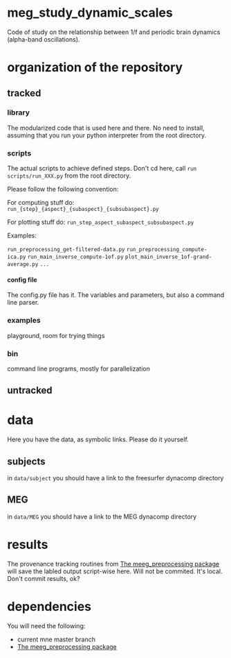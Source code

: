 # meg_study_dynamic_scales

Code of study on the relationship between 1/f and periodic brain dynamics (alpha-band oscillations).

# organization of the repository

## tracked 

### library

The modularized code that is used here and there. No need to install,
assuming that you run your python interpreter from the root directory.

### scripts

The actual scripts to achieve defined steps. Don't cd here,
call `run scripts/run_XXX.py` from the root directory.

Please follow the following convention:

For computing stuff do: `run_{step}_{aspect}_{subaspect}_{subsubaspect}.py`

For plotting stuff do: `run_step_aspect_subaspect_subsubaspect.py`

Examples:

`run_preprocessing_get-filtered-data.py`
`run_preprocessing_compute-ica.py`
`run_main_inverse_compute-1of.py`
`plot_main_inverse_1of-grand-average.py`
`...`

#### config file

The config.py file has it. The variables and parameters, but also a command
line parser.

### examples

playground, room for trying things

### bin

command line programs, mostly for parallelization

## untracked

# data

Here you have the data, as symbolic links. Please do it yourself.

## subjects

in `data/subject` you should have a link to the freesurfer dynacomp directory

## MEG

in `data/MEG` you should have a link to the MEG dynacomp directory

# results

The provenance tracking routines from [The meeg_preprocessing package](https://github.com/dengemann/meeg-preprocessing/)
will save the labled output script-wise here. Will not be commited. It's local.
Don't commit results, ok?

# dependencies

You will need the following:

- current mne master branch
- [The meeg_preprocessing package](https://github.com/dengemann/meeg-preprocessing/)

